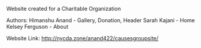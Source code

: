 Website created for a Charitable Organization

Authors:
Himanshu Anand - Gallery, Donation, Header
Sarah Kajani - Home
Kelsey Ferguson - About

Website Link: http://nycda.zone/anand422/causesgroupsite/

